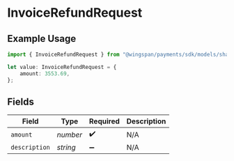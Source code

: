 # InvoiceRefundRequest

## Example Usage

```typescript
import { InvoiceRefundRequest } from "@wingspan/payments/sdk/models/shared";

let value: InvoiceRefundRequest = {
    amount: 3553.69,
};
```

## Fields

| Field              | Type               | Required           | Description        |
| ------------------ | ------------------ | ------------------ | ------------------ |
| `amount`           | *number*           | :heavy_check_mark: | N/A                |
| `description`      | *string*           | :heavy_minus_sign: | N/A                |